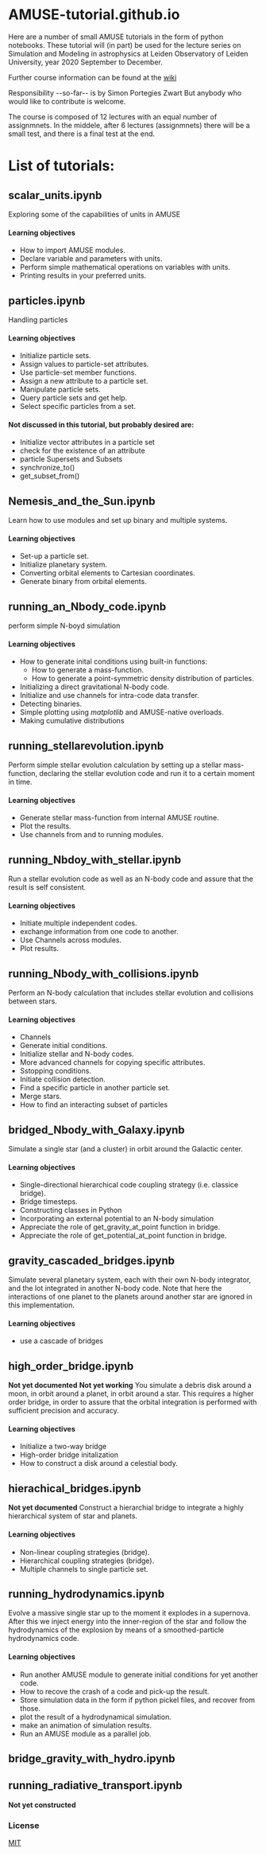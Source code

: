 # AMUSE-tutorial.github.io

Here are a number of small AMUSE tutorials in the form of python
notebooks.  These tutorial will (in part) be used for the lecture
series on Simulation and Modeling in astrophysics at Leiden
Observatory of Leiden University, year 2020 September to December.

Further course information can be found at the
[wiki](https://github.com/spzwart/AMUSE-Tutorial/wiki)

Responsibility --so-far-- is by Simon Portegies Zwart
But anybody who would like to contribute is welcome.

The course is composed of 12 lectures with an equal number of
assignmnets. In the middele, after 6 lectures (assignmnets) there will
be a small test, and there is a final test at the end.

# List of tutorials:

## scalar_units.ipynb
Exploring some of the capabilities of units in AMUSE

#### Learning objectives
 * How to import AMUSE modules.
 * Declare variable and parameters with units.
 * Perform simple mathematical operations on variables with units.
 * Printing results in your preferred units.
 
## particles.ipynb
Handling particles

#### Learning objectives
 * Initialize particle sets.
 * Assign values to particle-set attributes.
 * Use particle-set member functions.
 * Assign a new attribute to a particle set.
 * Manipulate particle sets.
 * Query particle sets and get help.
 * Select specific particles from a set.

#### Not discussed in this tutorial, but probably desired are:
 * Initialize vector attributes in a particle set
 * check for the existence of an attribute
 * particle Supersets and Subsets
 * synchronize_to()
 * get_subset_from()

## Nemesis_and_the_Sun.ipynb
Learn how to use modules and set up binary and multiple systems.

#### Learning objectives
 * Set-up a particle set.
 * Initialize planetary system.
 * Converting orbital elements to Cartesian coordinates.
 * Generate binary from orbital elements.

## running_an_Nbody_code.ipynb   
perform simple N-boyd simulation

#### Learning objectives
 * How to generate inital conditions using built-in functions:
   * How to generate a mass-function.
   * How to generate a point-symmetric density distribution of particles.
 * Initializing a direct gravitational N-body code.
 * Initialize and use channels for intra-code data transfer.
 * Detecting binaries.
 * Simple plotting using *matplotlib* and AMUSE-native overloads.
 * Making cumulative distributions

## running_stellarevolution.ipynb  
Perform simple stellar evolution calculation by setting up a stellar
mass-function, declaring the stellar evolution code and run it to a
certain moment in time.

#### Learning objectives
 * Generate stellar mass-function from internal AMUSE routine.
 * Plot the results.
 * Use channels from and to running modules.

##  running_Nbdoy_with_stellar.ipynb  
Run a stellar evolution code as well as an N-body code and assure that
the result is self consistent.

#### Learning objectives
 * Initiate multiple independent codes.
 * exchange information from one code to another.
 * Use Channels across modules.
 * Plot results.

##  running_Nbody_with_collisions.ipynb
Perform an N-body calculation that includes stellar evolution and
collisions between stars.

#### Learning objectives
 * Channels
 * Generate initial conditions.
 * Initialize stellar and N-body codes.
 * More advanced channels for copying specific attributes.
 * Sstopping conditions.
 * Initiate collision detection.
 * Find a specific particle in another particle set.
 * Merge stars.
 * How to find an interacting subset of particles

##  bridged_Nbody_with_Galaxy.ipynb   
Simulate a single star (and a cluster) in orbit around the Galactic
center.

#### Learning objectives
 * Single-directional hierarchical code coupling strategy (i.e. classice bridge).
 * Bridge timesteps.
 * Constructing classes in Python
 * Incorporating an external potential to an N-body simulation
 * Appreciate the role of get_gravity_at_point function in bridge.
 * Appreciate the role of get_potential_at_point function in bridge.

##  gravity_cascaded_bridges.ipynb
Simulate several planetary system, each with their own N-body
integrator, and the lot integrated in another N-body code.  Note that
here the interactions of one planet to the planets around another star
are ignored in this implementation.

#### Learning objectives
 * use a cascade of bridges

## high_order_bridge.ipynb
**Not yet documented**
**Not yet working**
You simulate a debris disk around a moon, in orbit around a planet, in
orbit around a star. This requires a higher order bridge, in order to
assure that the orbital integration is performed with sufficient
precision and accuracy.

#### Learning objectives
 * Initialize a two-way bridge
 * High-order bridge initalization
 * How to construct a disk around a celestial body.

## hierachical_bridges.ipynb
**Not yet documented**
Construct a hierarchial bridge to integrate a highly hierarchical
system of star and planets.

#### Learning objectives
 * Non-linear coupling strategies (bridge).
 * Hierarchical coupling strategies (bridge).
 * Multiple channels to single particle set.

##  running_hydrodynamics.ipynb
Evolve a massive single star up to the moment it explodes in a
supernova. After this we inject energy into the inner-region of the
star and follow the hydrodynamics of the explosion by means of a
smoothed-particle hydrodynamics code. 

#### Learning objectives
 * Run another AMUSE module to generate initial conditions for yet another code.
 * How to recove the crash of a code and pick-up the result.
 * Store simulation data in the form if python pickel files, and recover from those.
 * plot the result of a hydrodynamical simulation.
 * make an animation of simulation results.
 * Run an AMUSE module as a parallel job.

## bridge_gravity_with_hydro.ipynb


## running_radiative_transport.ipynb
**Not yet constructed**


### License
[MIT](http://www.opensource.org/licenses/mit-license.php)

